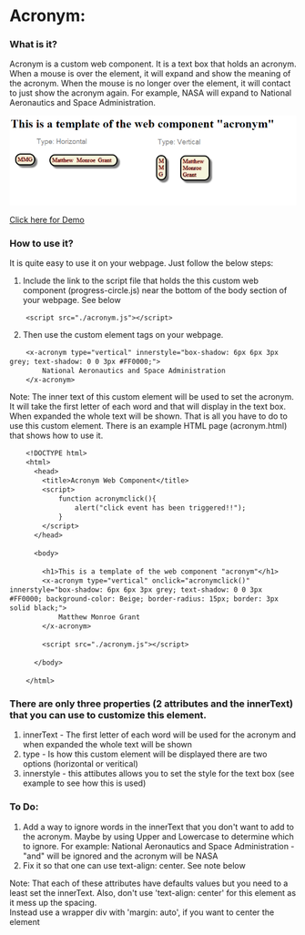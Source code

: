 # Acronym:

### What is it?
Acronym is a custom web component.  It is a text box that holds an acronym.  When a mouse is over the element, it will expand and show the meaning of the acronym.  When the mouse is no longer over the element, it will contact to just show the acronym again.
For example, NASA will expand to National Aeronautics and Space Administration.

![Alt text](/acronym.png?raw=true "Image-Acronym")

[Click here for Demo](https://mmgrant73.github.io/acronym/acronym.html) 

### How to use it?
It is quite easy to use it on your webpage. Just follow the below steps:

1. Include the link to the script file that holds the this custom web component (progress-circle.js) near the bottom of 
   the body section of your webpage.  See below
   
```
    <script src="./acronym.js"></script>
```

2.  Then use the custom element tags on your webpage.

```
    <x-acronym type="vertical" innerstyle="box-shadow: 6px 6px 3px grey; text-shadow: 0 0 3px #FF0000;">
        National Aeronautics and Space Administration
    </x-acronym>
```

Note: The inner text of this custom element will be used to set the acronym.  It will take the first letter of each word
and that will display in the text box.  When expanded the whole text will be shown.
That is all you have to do to use this custom element.  There is an example HTML page (acronym.html) that shows how to use it.

```
    <!DOCTYPE html>
    <html>
      <head>
        <title>Acronym Web Component</title>
        <script>
            function acronymclick(){
                alert("click event has been triggered!!");
            }
        </script>
      </head>
      
      <body>
      
        <h1>This is a template of the web component "acronym"</h1>
        <x-acronym type="vertical" onclick="acronymclick()" innerstyle="box-shadow: 6px 6px 3px grey; text-shadow: 0 0 3px #FF0000; background-color: Beige; border-radius: 15px; border: 3px solid black;">
            Matthew Monroe Grant
        </x-acronym>

        <script src="./acronym.js"></script>

      </body>
      
    </html>
```

### There are only three properties (2 attributes and the innerText) that you can use to customize this element.

1. innerText - The first letter of each word will be used for the acronym and when expanded the whole text will be shown
2. type - Is how this custom element will be displayed there are two options (horizontal or veritical)
3. innerstyle - this attibutes allows you to set the style for the text box (see example to see how this is used)

### To Do:
1. Add a way to ignore words in the innerText that you don't want to add to the acronym.
Maybe by using Upper and Lowercase to determine which to ignore.
For example: National Aeronautics and Space Administration - "and" will be ignored and the acronym will be NASA
2. Fix it so that one can use text-align: center.  See note below

Note: That each of these attributes have defaults values but you need to a least set the innerText.
Also, don't use 'text-align: center' for this element as it mess up the spacing.  
Instead use a wrapper div with 'margin: auto', if you want to center the element
